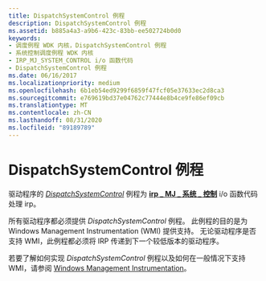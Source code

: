 ```yaml
---
title: DispatchSystemControl 例程
description: DispatchSystemControl 例程
ms.assetid: b885a4a3-a9b6-423c-83bb-ee502724b0d0
keywords:
- 调度例程 WDK 内核，DispatchSystemControl 例程
- 系统控制调度例程 WDK 内核
- IRP_MJ_SYSTEM_CONTROL i/o 函数代码
- DispatchSystemControl 例程
ms.date: 06/16/2017
ms.localizationpriority: medium
ms.openlocfilehash: 6b1eb54ed9299f6859f47fcf05e37633ec2d8ca3
ms.sourcegitcommit: e769619bd37e04762c77444e8b4ce9fe86ef09cb
ms.translationtype: MT
ms.contentlocale: zh-CN
ms.lasthandoff: 08/31/2020
ms.locfileid: "89189789"
---
```

# <a name="dispatchsystemcontrol-routines"></a>DispatchSystemControl 例程





驱动程序的 [*DispatchSystemControl*](/windows-hardware/drivers/ddi/wdm/nc-wdm-driver_dispatch) 例程为 [**irp \_ MJ \_ 系统 \_ 控制**](./irp-mj-system-control.md) i/o 函数代码处理 irp。

所有驱动程序都必须提供 *DispatchSystemControl* 例程。 此例程的目的是为 Windows Management Instrumentation (WMI) 提供支持。 无论驱动程序是否支持 WMI，此例程都必须将 IRP 传递到下一个较低版本的驱动程序。

若要了解如何实现 *DispatchSystemControl* 例程以及如何在一般情况下支持 WMI，请参阅 [Windows Management Instrumentation](implementing-wmi.md)。

 

